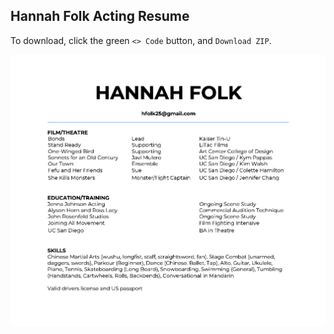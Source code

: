 ## Hannah Folk Acting Resume

To download, click the green `<> Code` button, and `Download ZIP`.

![Acting Resume](/HannahFolkActingResume.png)
